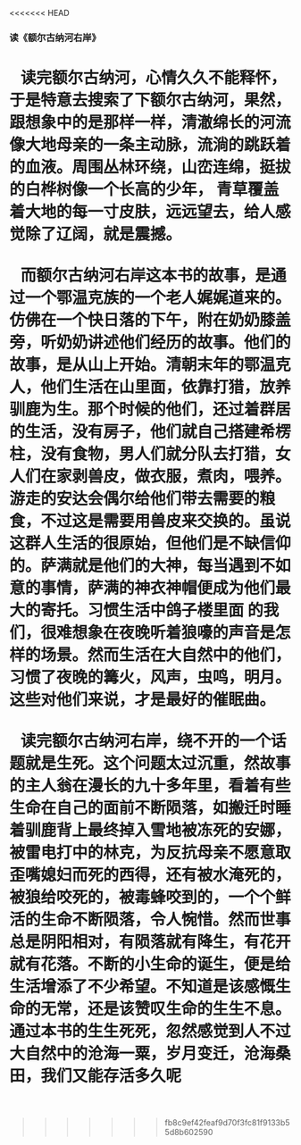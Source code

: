 <<<<<<< HEAD
### 读《额尔古纳河右岸》
&nbsp; &nbsp;读完额尔古纳河，心情久久不能释怀，于是特意去搜索了下额尔古纳河，果然，跟想象中的是那样一样，清澈绵长的河流像大地母亲的一条主动脉，流淌的跳跃着的血液。周围丛林环绕，山峦连绵，挺拔的白桦树像一个长高的少年， 青草覆盖着大地的每一寸皮肤，远远望去，给人感觉除了辽阔，就是震撼。<br><br>
&nbsp; &nbsp;而额尔古纳河右岸这本书的故事，是通过一个鄂温克族的一个老人娓娓道来的。仿佛在一个快日落的下午，附在奶奶膝盖旁，听奶奶讲述他们经历的故事。他们的故事，是从山上开始。清朝末年的鄂温克人，他们生活在山里面，依靠打猎，放养驯鹿为生。那个时候的他们，还过着群居的生活，没有房子，他们就自己搭建希楞柱，没有食物，男人们就分队去打猎，女人们在家剥兽皮，做衣服，煮肉，喂养。游走的安达会偶尔给他们带去需要的粮食，不过这是需要用兽皮来交换的。虽说这群人生活的很原始，但他们是不缺信仰的。萨满就是他们的大神，每当遇到不如意的事情，萨满的神衣神帽便成为他们最大的寄托。习惯生活中鸽子楼里面 的我们，很难想象在夜晚听着狼嚎的声音是怎样的场景。然而生活在大自然中的他们，习惯了夜晚的篝火，风声，虫鸣，明月。这些对他们来说，才是最好的催眠曲。<br><br>
&nbsp; &nbsp;读完额尔古纳河右岸，绕不开的一个话题就是生死。这个问题太过沉重，然故事的主人翁在漫长的九十多年里，看着有些生命在自己的面前不断陨落，如搬迁时睡着驯鹿背上最终掉入雪地被冻死的安娜，被雷电打中的林克，为反抗母亲不愿意取歪嘴媳妇而死的西得，还有被水淹死的，被狼给咬死的，被毒蜂咬到的，一个个鲜活的生命不断陨落，令人惋惜。然而世事总是阴阳相对，有陨落就有降生，有花开就有花落。不断的小生命的诞生，便是给生活增添了不少希望。不知道是该感慨生命的无常，还是该赞叹生命的生生不息。
  通过本书的生生死死，忽然感觉到人不过大自然中的沧海一粟，岁月变迁，沧海桑田，我们又能存活多久呢<br><br>
=======
### 
>>>>>>> fb8c9ef42feaf9d70f3fc81f9133b55d8b602590
